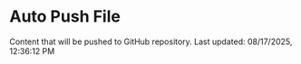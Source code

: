 # Auto Push File

Content that will be pushed to GitHub repository.
Last updated: 08/17/2025, 12:36:12 PM